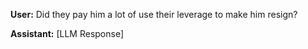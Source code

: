 **User:**
Did they pay him a lot of use their leverage to make him resign?

**Assistant:**
[LLM Response]

